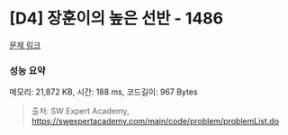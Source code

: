 # [D4] 장훈이의 높은 선반 - 1486 

[문제 링크](https://swexpertacademy.com/main/code/problem/problemDetail.do?contestProbId=AV2b7Yf6ABcBBASw) 

### 성능 요약

메모리: 21,872 KB, 시간: 188 ms, 코드길이: 967 Bytes



> 출처: SW Expert Academy, https://swexpertacademy.com/main/code/problem/problemList.do